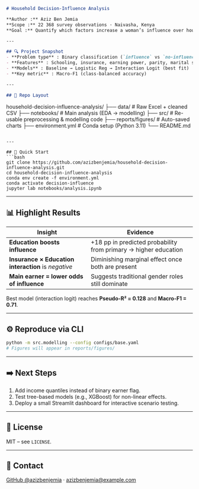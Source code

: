 ```markdown
# Household Decision-Influence Analysis

**Author :** Aziz Ben Jemia  
**Scope :** 22 368 survey observations · Naivasha, Kenya  
**Goal :** Quantify which factors increase a woman’s influence over household decisions.

---

## 🔍 Project Snapshot
- **Problem type** : Binary classification (`influence` vs `no-influence`)
- **Features** : Schooling, insurance, earning power, parity, marital status
- **Models** : Baseline → Logistic Reg → Interaction Logit (best fit)
- **Key metric** : Macro-F1 (class-balanced accuracy)

---

## 📂 Repo Layout
```

household-decision-influence-analysis/
├── data/            # Raw Excel + cleaned CSV
├── notebooks/       # Main analysis (EDA → modelling)
├── src/             # Re-usable preprocessing & modelling code
├── reports/figures/ # Auto-saved charts
├── environment.yml  # Conda setup (Python 3.11)
└── README.md

````

---

## 🚀 Quick Start
```bash
git clone https://github.com/azizbenjemia/household-decision-influence-analysis.git
cd household-decision-influence-analysis
conda env create -f environment.yml
conda activate decision-influence
jupyter lab notebooks/analysis.ipynb
````

---

## 📊 Highlight Results

| Insight                                             | Evidence                                                        |
| --------------------------------------------------- | --------------------------------------------------------------- |
| **Education boosts influence**                      | +18 pp in predicted probability from primary → higher education |
| **Insurance × Education interaction** is *negative* | Diminishing marginal effect once both are present               |
| **Main earner = lower odds of influence**           | Suggests traditional gender roles still dominate                |

Best model (interaction logit) reaches **Pseudo-R² = 0.128** and **Macro-F1 = 0.71**.

---

## ⚙️ Reproduce via CLI

```bash
python -m src.modelling --config configs/base.yaml
# Figures will appear in reports/figures/
```

---

## ➡️ Next Steps

1. Add income quantiles instead of binary earner flag.
2. Test tree-based models (e.g., XGBoost) for non-linear effects.
3. Deploy a small Streamlit dashboard for interactive scenario testing.

---

## 📜 License

MIT – see `LICENSE`.

---

## 🙋 Contact

[GitHub @azizbenjemia](https://github.com/azizbenjemia) · [azizbenjemia@example.com](mailto:azizbenjemia@example.com)

```
```

